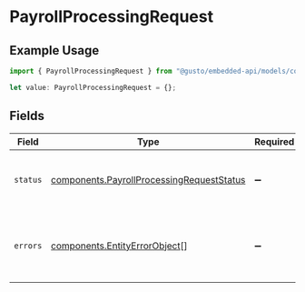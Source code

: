 # PayrollProcessingRequest

## Example Usage

```typescript
import { PayrollProcessingRequest } from "@gusto/embedded-api/models/components";

let value: PayrollProcessingRequest = {};
```

## Fields

| Field                                                                                                  | Type                                                                                                   | Required                                                                                               | Description                                                                                            |
| ------------------------------------------------------------------------------------------------------ | ------------------------------------------------------------------------------------------------------ | ------------------------------------------------------------------------------------------------------ | ------------------------------------------------------------------------------------------------------ |
| `status`                                                                                               | [components.PayrollProcessingRequestStatus](../../models/components/payrollprocessingrequeststatus.md) | :heavy_minus_sign:                                                                                     | The status of the payroll processing request                                                           |
| `errors`                                                                                               | [components.EntityErrorObject](../../models/components/entityerrorobject.md)[]                         | :heavy_minus_sign:                                                                                     | Errors that occurred during async payroll processing                                                   |